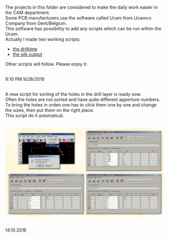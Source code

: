 The projects in this folder are considered to make the daily work easier in the CAM department. </br>
Some PCB manufacturers use the software called Ucam from Ucamco Company from Gent/Belgium.</br>
This software has possibility to add any scripts which can be run within the Ucam.</br>
Actually I made two working scripts:
- [the drilltime](https://github.com/pszyjaciel/ucam/tree/master/myUcam/UDrillTime)
- [the silk output](https://github.com/pszyjaciel/ucam/tree/master/myUcam/UcamSilk)

Other scripts will follow. Please enjoy it.</br></br>

9:10 PM 9/28/2016</br></br>

A new script for sorting of the holes in the drill layer is ready now.</br>
Often the holes are not sorted and have quite different apperture numbers.</br>
To bring the holes in orden one has to click them one by one and change the sizes, then put them on the right place.</br>
This script do it automatical.</br></br>

![Using sort holes](https://github.com/pszyjaciel/ucam/blob/master/myUcam/sort_holes.png)</br></br>

14.10.2016
